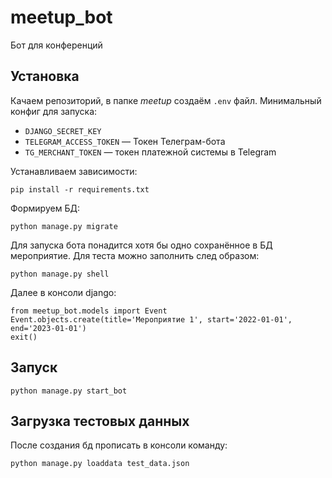 # meetup_bot
Бот для конференций

## Установка 

Качаем репозиторий, в папке *meetup* создаём `.env` файл. Минимальный конфиг для запуска:
- `DJANGO_SECRET_KEY`
- `TELEGRAM_ACCESS_TOKEN` — Токен Телеграм-бота
- `TG_MERCHANT_TOKEN` — токен платежной системы в Telegram

Устанавливаем зависимости:
```
pip install -r requirements.txt
```

Формируем БД:
```
python manage.py migrate
```

Для запуска бота понадится хотя бы одно сохранённое в БД мероприятие. Для теста можно заполнить след образом:
```
python manage.py shell
```
Далее в консоли django:
```
from meetup_bot.models import Event
Event.objects.create(title='Мероприятие 1', start='2022-01-01', end='2023-01-01')
exit()
```



## Запуск
```
python manage.py start_bot
```

## Загрузка тестовых данных
После создания бд прописать в консоли команду:
```
python manage.py loaddata test_data.json
```
